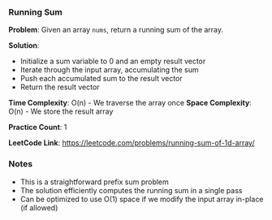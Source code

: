 ### Running Sum

**Problem**: Given an array `nums`, return a running sum of the array.

**Solution**: 
- Initialize a sum variable to 0 and an empty result vector
- Iterate through the input array, accumulating the sum
- Push each accumulated sum to the result vector
- Return the result vector

**Time Complexity**: O(n) - We traverse the array once
**Space Complexity**: O(n) - We store the result array

**Practice Count**: 1

**LeetCode Link**: https://leetcode.com/problems/running-sum-of-1d-array/

### Notes
- This is a straightforward prefix sum problem
- The solution efficiently computes the running sum in a single pass
- Can be optimized to use O(1) space if we modify the input array in-place (if allowed)